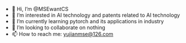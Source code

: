 - 👋 Hi, I’m @MSEwantCS
- 👀 I’m interested in AI technology and patents related to AI technology
- 🌱 I’m currently learning pytorch and its applications in industry
- 💞️ I’m looking to collaborate on nothing
- 📫 How to reach me: yujianmse@126.com

<!---
MSEwantCS/MSEwantCS is a ✨ special ✨ repository because its `README.md` (this file) appears on your GitHub profile.
You can click the Preview link to take a look at your changes.
--->
